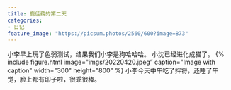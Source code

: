 ```yaml
---
title: 鹿佳莼的第二天
categories:
- 日记
feature_image: "https://picsum.photos/2560/600?image=873"
---
```


小李早上玩了色弱测试，结果我们小李是狗哈哈哈。
小沈已经进化成猫了。
{% include figure.html image="imgs/20220420.jpeg” caption="Image with caption" width="300" height="800" %}
小李今天中午吃了拌将，还睡了午觉，脸上都有印子啦，很乖很棒。


